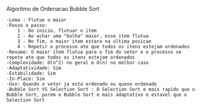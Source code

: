 Algoritmo de Ordenacao Bubble Sort

    -Lema : Flutue o maior
    -Passo a passo:
        1 - Do inicio, flutuar o item
        2 - Ao achar uma "bolha" maior, esse item flutua
        3 - No fim, o maior item estara na ultima posicao
        4 - Repetir o processo ate que todos os itens estejam ordenados
    -Resumo: O maior item flutua para o fim do vetor e o processo se repete ate que todos os itens estejam ordenados
    -Complexidade: O(n^2) no geral e O(n) no melhor caso
    -Adaptatividade: Sim
    -Estabilidade: Sim
    -In-Place: Sim
    -Uso: Quando o vetor ja esta ordenado ou quase ordenado
    -Bubble Sort VS Selection Sort : O Selection Sort e mais rapido que o Bubble Sort, porem o Bubble Sort e mais adaptativo e estavel que o Selection Sort